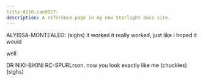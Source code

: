 ```yaml
---
title:0116.can0027-
description: A reference page in my new Starlight docs site.
---
```


ALYISSA-MONTEALEO: (sighs) it worked
 it really worked, just like i hoped it would
 
well


 DR
 NIKI-BIKINI RC-SPURLrson, now you look exactly like me
 (chuckles) (sighs) 
